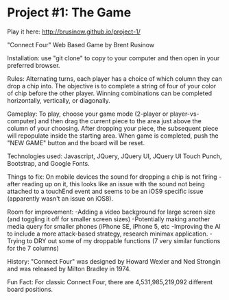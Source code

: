# Project #1: The Game

Play it here: http://brusinow.github.io/project-1/

"Connect Four" Web Based Game by Brent Rusinow

Installation: use "git clone" to copy to your computer and then open in your preferred browser.

Rules: Alternating turns, each player has a choice of which column they can drop a chip into. The objective is to complete a string of four of your color of chip before the other player.  Winning combinations can be completed horizontally, vertically, or diagonally.

Gameplay: To play, choose your game mode (2-player or player-vs-computer) and then drag the current piece to the area just above the column of your choosing. After dropping your piece, the subsequent piece will repopulate inside the starting area. When game is completed, push the "NEW GAME" button and the board will be reset.

Technologies used: Javascript, JQuery, JQuery UI, JQuery UI Touch Punch, Bootstrap, and Google Fonts.

Things to fix: On mobile devices the sound for dropping a chip is not firing - after reading up on it, this looks like an issue with the sound not being attached to a touchEnd event and seems to be an iOS9 specific issue (apparently wasn't an issue on iOS8).

Room for improvement: 
-Adding a video background for large screen size (and toggling it off for smaller screen sizes) 
-Potentially making another media query for smaller phones (iPhone SE, iPhone 5, etc
-Improving the AI to include a more attack-based strategy, research minimax application.
-Trying to DRY out some of my droppable functions (7 very similar functions for the 7 columns)



History: "Connect Four" was designed by Howard Wexler and Ned Strongin and was released by Milton Bradley in 1974.

Fun Fact: For classic Connect Four, there are 4,531,985,219,092 different board positions.